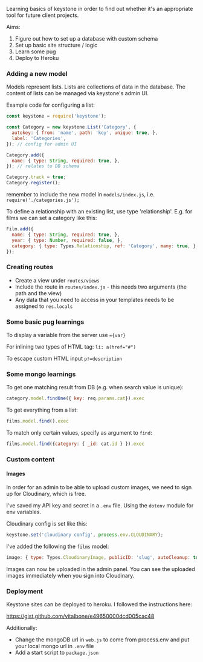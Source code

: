 Learning basics of keystone in order to find out whether it's an appropriate tool for future client projects.

Aims:

1. Figure out how to set up a database with custom schema
2. Set up basic site structure / logic
3. Learn some pug
4. Deploy to Heroku

### Adding a new model

Models represent lists. Lists are collections of data in the database. The content of lists can be managed via keystone's admin UI.

Example code for configuring a list:

```js
const keystone = require('keystone');

const Category = new keystone.List('Category', {
  autokey: { from: 'name', path: 'key', unique: true, },
  label: 'Categories',
}); // config for admin UI

Category.add({
  name: { type: String, required: true, },
}); // relates to DB schema

Category.track = true;
Category.register();
```

remember to include the new model in `models/index.js`, i.e. `require('./categories.js');`

To define a relationship with an existing list, use type 'relationship'. E.g. for films we can set a category like this:

```js
Film.add({
  name: { type: String, required: true, },
  year: { type: Number, required: false, },
  category: { type: Types.Relationship, ref: 'Category', many: true, },
});
```

### Creating routes

* Create a view under `routes/views`
* Include the route in `routes/index.js` - this needs two arguments (the path and the view)
* Any data that you need to access in your templates needs to be assigned to `res.locals`

### Some basic pug learnings

To display a variable from the server use `={var}`

For inlining two types of HTML tag: `li: a(href="#")`

To escape custom HTML input `p!=description`


### Some mongo learnings

To get one matching result from DB (e.g. when search value is unique):
```js
category.model.findOne({ key: req.params.cat}).exec
```

To get everything from a list:
```js
films.model.find().exec
```

To match only certain values, specify as argument to `find`:
```js
films.model.find({category: { _id: cat.id } }).exec
```


### Custom content

#### Images

In order for an admin to be able to upload custom images, we need to sign up for Cloudinary, which is free.

I've saved my API key and secret in a `.env` file. Using the `dotenv` module for env variables.

Cloudinary config is set like this:
```js
keystone.set('cloudinary config', process.env.CLOUDINARY);
```

I've added the following the `films` model:

```js
image: { type: Types.CloudinaryImage, publicID: 'slug', autoCleanup: true, },
```

Images can now be uploaded in the admin panel. You can see the uploaded images immediately when you sign into Cloudinary.

### Deployment

Keystone sites can be deployed to heroku. I followed the instructions here:

https://gist.github.com/vitalbone/e49650000dcd005cac48

Additionally:
* Change the mongoDB url in `web.js` to come from process.env and put your local mongo url in `.env` file
* Add a start script to `package.json`
